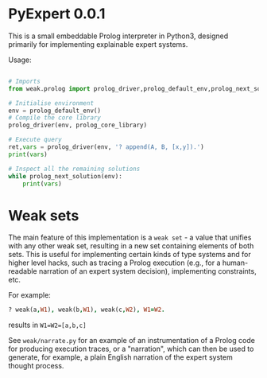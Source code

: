 # PyExpert 0.0.1

This is a small embeddable Prolog interpreter in Python3, designed primarily for
implementing explainable expert systems.



Usage:

```python

# Imports
from weak.prolog import prolog_driver,prolog_default_env,prolog_next_solution,prolog_core_library

# Initialise environment
env = prolog_default_env()
# Compile the core library
prolog_driver(env, prolog_core_library)

# Execute query
ret,vars = prolog_driver(env, '? append(A, B, [x,y]).')
print(vars)

# Inspect all the remaining solutions
while prolog_next_solution(env):
    print(vars)

```

# Weak sets

The main feature of this implementation is a `weak set` - a value that unifies
with any other weak set, resulting in a new set containing elements of both
sets. This is useful for implementing certain kinds of type systems and for
higher level hacks, such as tracing a Prolog execution (e.g., for a
human-readable narration of an expert system decision), implementing
constraints, etc.

For example:

```prolog
? weak(a,W1), weak(b,W1), weak(c,W2), W1=W2.
```

results in `W1=W2=[a,b,c]`

See `weak/narrate.py` for an example of an instrumentation of a Prolog code for
producing execution traces, or a "narration", which can then be used to
generate, for example, a plain English narration of the expert system thought
process.

